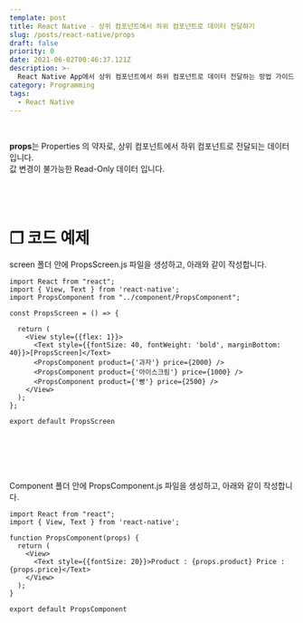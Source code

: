 ```yaml
---
template: post
title: React Native - 상위 컴포넌트에서 하위 컴포넌트로 데이터 전달하기
slug: /posts/react-native/props
draft: false
priority: 0
date: 2021-06-02T00:46:37.121Z
description: >-
  React Native App에서 상위 컴포넌트에서 하위 컴포넌트로 데이터 전달하는 방법 가이드입니다.
category: Programming
tags:
  - React Native
---
```


<br>

**props**는 Properties 의 약자로, 상위 컴포넌트에서 하위 컴포넌트로 전달되는 데이터입니다.  
값 변경이 불가능한 Read-Only 데이터 입니다.
<br><br><br><br>





# **❐ 코드 예제**
screen 폴더 안에 PropsScreen.js 파일을 생성하고, 아래와 같이 작성합니다.
```
import React from "react";
import { View, Text } from 'react-native'; 
import PropsComponent from "../component/PropsComponent";

const PropsScreen = () => {

  return (
    <View style={{flex: 1}}>
      <Text style={{fontSize: 40, fontWeight: 'bold', marginBottom: 40}}>[PropsScreen]</Text>
      <PropsComponent product={'과자'} price={2000} />
      <PropsComponent product={'아이스크림'} price={1000} />
      <PropsComponent product={'빵'} price={2500} />
    </View>
  );
};

export default PropsScreen
```
<br><br><br><br>




Component 폴더 안에 PropsComponent.js 파일을 생성하고, 아래와 같이 작성합니다.
```
import React from "react";
import { View, Text } from 'react-native'; 

function PropsComponent(props) {
  return (
    <View>
      <Text style={{fontSize: 20}}>Product : {props.product} Price : {props.price}</Text>
    </View>
  );
}

export default PropsComponent
```
<br><br>